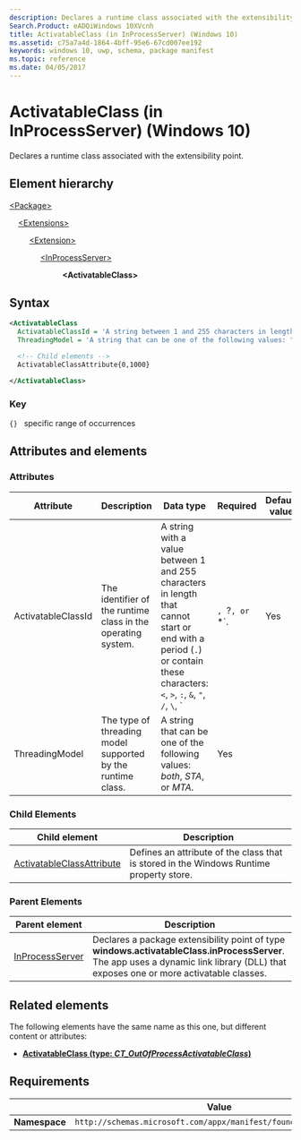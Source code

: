 ```yaml
---
description: Declares a runtime class associated with the extensibility point in InProcessServer).
Search.Product: eADQiWindows 10XVcnh
title: ActivatableClass (in InProcessServer) (Windows 10)
ms.assetid: c75a7a4d-1864-4bff-95e6-67cd007ee192
keywords: windows 10, uwp, schema, package manifest
ms.topic: reference
ms.date: 04/05/2017
---
```


# ActivatableClass (in InProcessServer) (Windows 10)

Declares a runtime class associated with the extensibility point.

## Element hierarchy

[\<Package\>](element-package.md)

&nbsp;&nbsp;&nbsp;&nbsp;[\<Extensions\>](element-extensions.md)

&nbsp;&nbsp;&nbsp;&nbsp; &nbsp;&nbsp;&nbsp;&nbsp;[\<Extension\>](element-extension.md)

&nbsp;&nbsp;&nbsp;&nbsp; &nbsp;&nbsp;&nbsp;&nbsp; &nbsp;&nbsp;&nbsp;&nbsp;[\<InProcessServer\>](element-inprocessserver.md)

&nbsp;&nbsp;&nbsp;&nbsp; &nbsp;&nbsp;&nbsp;&nbsp; &nbsp;&nbsp;&nbsp;&nbsp; &nbsp;&nbsp;&nbsp;&nbsp; &nbsp;&nbsp;&nbsp;&nbsp;**\<ActivatableClass\>**

## Syntax

```xml
<ActivatableClass 
  ActivatableClassId = 'A string between 1 and 255 characters in length that cannot start or end with a period or contain these characters: <, >, :, ", /, \, |, ?, or *.'
  ThreadingModel = 'A string that can be one of the following values: "both", "STA", or "MTA"' >

  <!-- Child elements -->
  ActivatableClassAttribute{0,1000}

</ActivatableClass>
```

### Key

`{}`   specific range of occurrences

## Attributes and elements

### Attributes

| Attribute | Description | Data type | Required | Default value |
|-|-|-|-|-|
| ActivatableClassId | The identifier of the runtime class in the operating system. | A string with a value between 1 and 255 characters in length that cannot start or end with a period (`.`) or contain these characters: `<`, `>`, `:`, `&`, `"`, `/`, `\`, `|`, `?`, or `*`. | Yes |  |
| ThreadingModel | The type of threading model supported by the runtime class. | A string that can be one of the following values: *both*, *STA*, or *MTA*. | Yes |  |

### Child Elements

| Child element | Description |
|-|-|
| [ActivatableClassAttribute](element-activatableclassattribute.md) | Defines an attribute of the class that is stored in the Windows Runtime property store. |

### Parent Elements


| Parent element | Description |
|-|-|
| [InProcessServer](element-inprocessserver.md) | Declares a package extensibility point of type **windows.activatableClass.inProcessServer**. The app uses a dynamic link library (DLL) that exposes one or more activatable classes. |

## Related elements

The following elements have the same name as this one, but different content or attributes:

- **[ActivatableClass (type: *CT_OutOfProcessActivatableClass*)](element-1-activatableclass.md)**

## Requirements

|   | Value  |
|--|--|
| **Namespace** | `http://schemas.microsoft.com/appx/manifest/foundation/windows10` |
